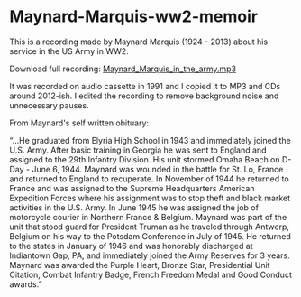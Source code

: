 # Maynard-Marquis-ww2-memoir

This is a recording made by Maynard Marquis (1924 - 2013) about his service in the US Army in WW2. 

Download full recording: [Maynard_Marquis_in_the_army.mp3](https://github.com/FurTrader/Maynard-Marquis-ww2-memoir/raw/main/Maynard_Marquis_in_the_army.mp3)

It was recorded on audio cassette in 1991 and I copied it to MP3 and CDs around 2012-ish. 
I edited the recording to remove background noise and unnecessary pauses.

From Maynard's self written obituary:

“…He graduated from Elyria High School in 1943 and immediately joined the U.S. Army. After basic training in Georgia he was sent to England and assigned to the 29th Infantry Division. His unit stormed Omaha Beach on D-Day - June 6, 1944. Maynard was wounded in the battle for St. Lo, France and returned to England to recuperate. In November of 1944 he returned to France and was assigned to the Supreme Headquarters American Expedition Forces where his assignment was to stop theft and black market activities in the U.S. Army. In June 1945 he was assigned the job of motorcycle courier in Northern France & Belgium. Maynard was part of the unit that stood guard for President Truman as he traveled through Antwerp, Belgium on his way to the Potsdam Conference in July of 1945. He returned to the states in January of 1946 and was honorably discharged at Indiantown Gap, PA, and immediately joined the Army Reserves for 3 years. Maynard was awarded the Purple Heart, Bronze Star, Presidential Unit Citation, Combat Infantry Badge, French Freedom Medal and Good Conduct awards.”
